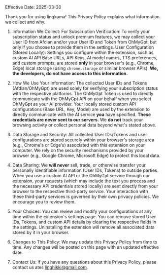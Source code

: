 ﻿Effective Date: 2025-03-30

Thank you for using lingkuma! This Privacy Policy explains what information we collect and why.

1. Information We Collect:
For Subscription Verification: To verify your subscription status and unlock premium features, we may collect your User ID from Afdian and/or your User ID and Token from OhMyGpt, but only if you choose to provide them in the settings.
User Configuration (Stored Locally): Settings you configure within the extension, such as custom AI API Base URLs, API Keys, AI model names, TTS preferences, and custom prompts, are stored **only** in your browser's (e.g., Chrome, Edge) local storage (using `chrome.storage` or similar browser APIs). **We, the developers, do not have access to this information.**

2. How We Use Your Information:
The collected User IDs and Tokens (Afdian/OhMyGpt) are used solely for verifying your subscription status with the respective platforms.
The OhMyGpt Token is used to directly communicate with the OhMyGpt API on your behalf when you select OhMyGpt as your AI provider.
Your locally stored custom API configurations (Base URL, Key, Model) are used by the extension to directly communicate with the AI service **you** have specified. **These credentials are never sent to our servers.**
We **do not** track your browsing activity or collect personal data beyond what's stated above.

3. Data Storage and Security:
All collected User IDs/Tokens and user configurations are stored securely within your browser's storage area (e.g., Chrome's or Edge's) associated with this extension on your computer.
We rely on the security mechanisms provided by your browser (e.g., Google Chrome, Microsoft Edge) to protect this local data.

4. Data Sharing:
We **will never** sell, trade, or otherwise transfer your personally identifiable information (User IDs, Tokens) to outside parties.
When you use a custom AI API or the OhMyGpt service through our extension, your requests (which may include the text you process and the necessary API credentials stored locally) are sent directly from your browser to the respective third-party service. Your interaction with these third-party services is governed by their own privacy policies. We encourage you to review them.

5. Your Choices:
You can review and modify your configurations at any time within the extension's settings page.
You can remove stored User IDs, Tokens, and custom API details by clearing the respective fields in the settings.
Uninstalling the extension will remove all associated data stored by it in your browser.

6. Changes to This Policy:
We may update this Privacy Policy from time to time. Any changes will be posted on this page with an updated effective date.

7. Contact Us:
If you have any questions about this Privacy Policy, please contact us ates linghikki@gmail.com.